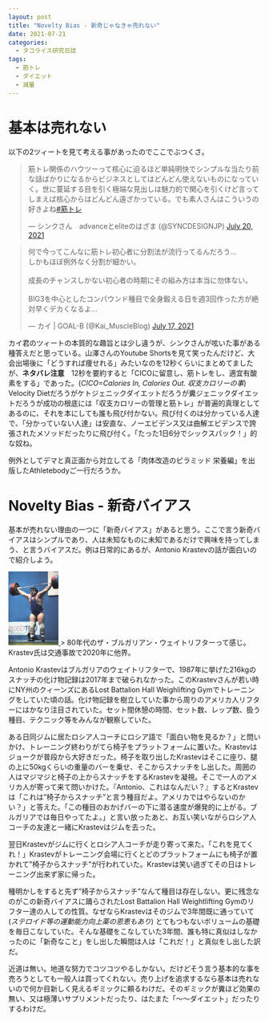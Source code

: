 ```yaml
---
layout: post
title: "Novelty Bias - 新奇じゃなきゃ売れない"
date: 2021-07-21
categories:
  - タコライス研究日誌
tags:
  - 筋トレ
  - ダイエット
  - 減量
---
```


# 基本は売れない

以下の2ツィートを見て考える事があったのでここでぶつくさ。

<blockquote class="twitter-tweet" data-theme="dark"><p lang="ja" dir="ltr">筋トレ関係のハウツーって核心に迫るほど単純明快でシンプルな当たり前な話ばかりになるからビジネスとしてはどんどん使えないものになっていく。世に蔓延する目を引く極端な見出しは魅力的で関心を引くけど言ってしまえば核心からはどんどん遠ざかっている。でも素人さんはこういうの好きよね<a href="https://twitter.com/hashtag/%E7%AD%8B%E3%83%88%E3%83%AC?src=hash&amp;ref_src=twsrc%5Etfw">#筋トレ</a></p>&mdash; シンクさん　advanceとeliteのはざま (@SYNCDESIGNJP) <a href="https://twitter.com/SYNCDESIGNJP/status/1417313895035772931?ref_src=twsrc%5Etfw">July 20, 2021</a></blockquote> <script async src="https://platform.twitter.com/widgets.js" charset="utf-8"></script>

<blockquote class="twitter-tweet" data-theme="dark"><p lang="ja" dir="ltr">何で今ってこんなに筋トレ初心者に分割法が流行ってるんだろう...<br>しかもほぼ例外なく分割が細かい。<br><br>成長のチャンスしかない初心者の時期にその組み方は本当に勿体ない。<br><br>BIG3を中心としたコンパウンド種目で全身鍛える日を週3回作った方が絶対早くデカくなるよ...</p>&mdash; カイ | GOAL-B (@Kai_MuscleBlog) <a href="https://twitter.com/Kai_MuscleBlog/status/1416269146329812992?ref_src=twsrc%5Etfw">July 17, 2021</a></blockquote> <script async src="https://platform.twitter.com/widgets.js" charset="utf-8"></script>

カイ君のツィートの本質的な趣旨とは少し違うが、シンクさんが呟いた事がある種答えだと思っている。山澤さんのYoutube Shortsを見て笑ったんだけど、大会出場後に「どうすれば痩せれる」みたいなのを12秒くらいにまとめてましたが、**ネタバレ注意**　12秒を要約すると「CICOに留意し、筋トレをし、適宜有酸素をする」であった。(*CICO=Calories In, Calories Out. 収支カロリーの事*) Velocity Dietだろうがケトジェニックダイエットだろうが糞ジェニックダイエットだろうが成功の根底には「収支カロリーの管理と筋トレ」が普遍的真理としてあるのに、それを本にしても誰も飛び付かない。飛び付くのは分かっている人達で、「分かっていない人達」は安直な、ノーエビデンス又は曲解エビデンスで誇張されたメソッドだったりに飛び付く。「たった1日6分でシックスパック！」的な奴ね。

例外としてデマと真正面から対立してる「肉体改造のピラミッド 栄養編」を出版したAthletebodyご一行だろうか。

# Novelty Bias - 新奇バイアス

基本が売れない理由の一つに「新奇バイアス」があると思う。ここで言う新奇バイアスはシンプルであり、人は未知なものに未知であるだけで興味を持ってしまう、と言うバイアスだ。例は日常的にあるが、Antonio Krastevの話が面白いので紹介しよう。

<a href="/assets/tacokennisshi/21JUL2021/Antonio_Krastev_1987.jpeg"><img src="/assets/tacokennisshi/21JUL2021/Antonio_Krastev_1987.jpeg" width="100" /> </a> > 80年代のザ・ブルガリアン・ウェイトリフターって感じ。Krastev氏は交通事故で2020年に他界。

Antonio Krastevはブルガリアのウェイトリフターで、1987年に挙げた216kgのスナッチの化け物記録は2017年まで破られなかった。このKrastevさんが若い時にNY州のクィーンズにあるLost Battalion Hall Weighlifting Gymでトレーニングをしていた頃の話。化け物記録を樹立していた事から周りのアメリカ人リフターにはかなり注目されていた。セット間休憩の時間、セット数、レップ数、扱う種目、テクニック等をみんなが観察していた。

ある日同ジムに居たロシア人コーチにロシア語で「面白い物を見るか？」と問いかけ、トレーニング終わりがてら椅子をプラットフォームに置いた。Krastevはジョークが普段から大好きだった。椅子を取り出したKrastevはそこに座り、腿の上に50kgくらいの重量のバーを乗せ、そこからスナッチをし出した。周囲の人はマジマジと椅子の上からスナッチをするKrastevを凝視。そこで一人のアメリカ人が寄って来て問いかけた。『Antonio、これはなんだい？』するとKrastevは「これは”椅子からスナッチ”と言う種目だよ。アメリカではやらないのかい？」と答えた。「この種目のおかげバーの下に潜る速度が爆発的に上がる。ブルガリアでは毎日やってたよ。」と言い放ったあと、お互い笑いながらロシア人コーチの友達と一緒にKrastevはジムを去った。

翌日Krastevがジムに行くとロシア人コーチが走り寄って来た。「これを見てくれ！」Krastevがトレーニング会場に行くとどのプラットフォームにも椅子が置かれて”椅子からスナッチ”が行われていた。Krastevは笑い過ぎてその日はトレーニング出来ず家に帰った。

種明かしをすると先ず”椅子からスナッチ”なんて種目は存在しない。更に残念なのがこの新奇バイアスに踊らされたLost Battalion Hall Weightlifting Gymのリフター達の人しての性質。なぜならKrastevはそのジムで3年間既に通っていて (*ステロイド等の運動能力向上薬の恩恵もあり*) とてもつもないボリュームの基礎を毎日こなしていた。そんな基礎をこなしていた3年間、誰も特に真似はしなかったのに「新奇なこと」をし出した瞬間は人は「これだ！」と真似をし出した訳だ。

近道は無い。地道な努力でコツコツやるしかない。だけどそう言う基本的な事を売ろうとしても一般人は買ってくれない。売り上げを追求するなら基本は売れないので何か目新しく見えるギミックに頼るわけだ。そのギミックが糞ほど効果の無い、又は極薄いサプリメントだったり、はたまた「〜〜ダイエット」だったりするわけだ。
